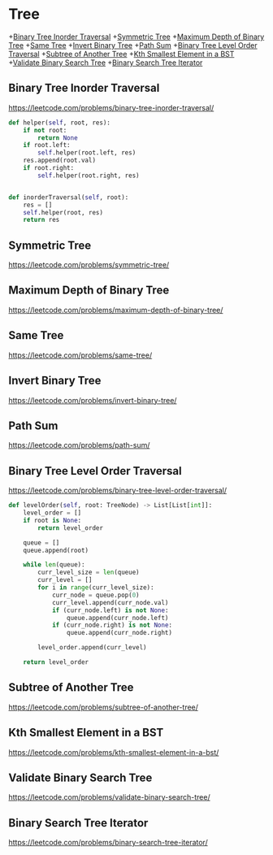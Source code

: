 # Tree

+[Binary Tree Inorder Traversal](#binary-tree-inorder-traversal)
+[Symmetric Tree](#symmetric-tree)
+[Maximum Depth of Binary Tree](#maximum-depth-of-binary-tree)
+[Same Tree](#same-tree)
+[Invert Binary Tree](#invert-binary-tree)
+[Path Sum](#path-sum)
+[Binary Tree Level Order Traversal](#binary-tree-level-order-traversal)
+[Subtree of Another Tree](#subtree-of-another-tree)
+[Kth Smallest Element in a BST](#kth-smallest-element-in-a-bst)
+[Validate Binary Search Tree](#validate-binary-search-tree)
+[Binary Search Tree Iterator](#binary-search-tree-iterator)

## Binary Tree Inorder Traversal

https://leetcode.com/problems/binary-tree-inorder-traversal/

```python
def helper(self, root, res):
    if not root:
        return None
    if root.left:
        self.helper(root.left, res)
    res.append(root.val)
    if root.right:
        self.helper(root.right, res)


def inorderTraversal(self, root):
    res = []
    self.helper(root, res)
    return res

```

## Symmetric Tree

https://leetcode.com/problems/symmetric-tree/

## Maximum Depth of Binary Tree

https://leetcode.com/problems/maximum-depth-of-binary-tree/

## Same Tree

https://leetcode.com/problems/same-tree/



## Invert Binary Tree
https://leetcode.com/problems/invert-binary-tree/

## Path Sum

https://leetcode.com/problems/path-sum/

## Binary Tree Level Order Traversal

https://leetcode.com/problems/binary-tree-level-order-traversal/

```python
def levelOrder(self, root: TreeNode) -> List[List[int]]:
    level_order = []
    if root is None:
        return level_order

    queue = []
    queue.append(root)

    while len(queue):
        curr_level_size = len(queue)
        curr_level = []
        for i in range(curr_level_size):
            curr_node = queue.pop(0)
            curr_level.append(curr_node.val)
            if (curr_node.left) is not None:
                queue.append(curr_node.left)
            if (curr_node.right) is not None:
                queue.append(curr_node.right)

        level_order.append(curr_level)

    return level_order

```

## Subtree of Another Tree

https://leetcode.com/problems/subtree-of-another-tree/

## Kth Smallest Element in a BST

https://leetcode.com/problems/kth-smallest-element-in-a-bst/

## Validate Binary Search Tree

https://leetcode.com/problems/validate-binary-search-tree/

## Binary Search Tree Iterator

https://leetcode.com/problems/binary-search-tree-iterator/

